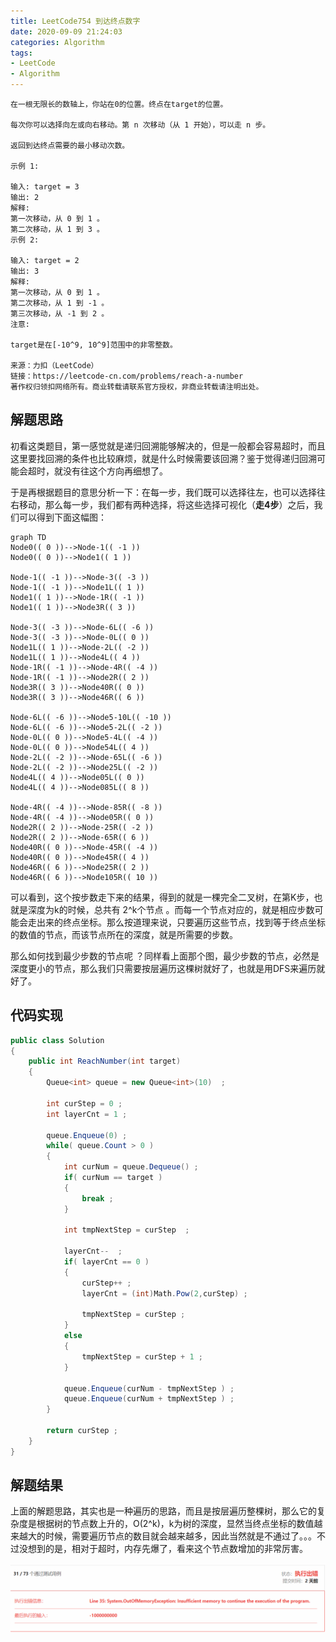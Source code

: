 ```yaml
---
title: LeetCode754 到达终点数字
date: 2020-09-09 21:24:03
categories: Algorithm
tags:
- LeetCode
- Algorithm
---
```


```
在一根无限长的数轴上，你站在0的位置。终点在target的位置。

每次你可以选择向左或向右移动。第 n 次移动（从 1 开始），可以走 n 步。

返回到达终点需要的最小移动次数。

示例 1:

输入: target = 3
输出: 2
解释:
第一次移动，从 0 到 1 。
第二次移动，从 1 到 3 。
示例 2:

输入: target = 2
输出: 3
解释:
第一次移动，从 0 到 1 。
第二次移动，从 1 到 -1 。
第三次移动，从 -1 到 2 。
注意:

target是在[-10^9, 10^9]范围中的非零整数。

来源：力扣（LeetCode）
链接：https://leetcode-cn.com/problems/reach-a-number
著作权归领扣网络所有。商业转载请联系官方授权，非商业转载请注明出处。
```



##  解题思路

初看这类题目，第一感觉就是递归回溯能够解决的，但是一般都会容易超时，而且这里要找回溯的条件也比较麻烦，就是什么时候需要该回溯？鉴于觉得递归回溯可能会超时，就没有往这个方向再细想了。

于是再根据题目的意思分析一下：在每一步，我们既可以选择往左，也可以选择往右移动，那么每一步，我们都有两种选择，将这些选择可视化（**走4步**）之后，我们可以得到下面这幅图：

```mermaid
graph TD
Node0(( 0 ))-->Node-1(( -1 ))
Node0(( 0 ))-->Node1(( 1 ))

Node-1(( -1 ))-->Node-3(( -3 ))
Node-1(( -1 ))-->Node1L(( 1 ))
Node1(( 1 ))-->Node-1R(( -1 ))
Node1(( 1 ))-->Node3R(( 3 ))

Node-3(( -3 ))-->Node-6L(( -6 ))
Node-3(( -3 ))-->Node-0L(( 0 ))
Node1L(( 1 ))-->Node-2L(( -2 ))
Node1L(( 1 ))-->Node4L(( 4 ))
Node-1R(( -1 ))-->Node-4R(( -4 ))
Node-1R(( -1 ))-->Node2R(( 2 ))
Node3R(( 3 ))-->Node40R(( 0 ))
Node3R(( 3 ))-->Node46R(( 6 ))

Node-6L(( -6 ))-->Node5-10L(( -10 ))
Node-6L(( -6 ))-->Node5-2L(( -2 ))
Node-0L(( 0 ))-->Node5-4L(( -4 ))
Node-0L(( 0 ))-->Node54L(( 4 ))
Node-2L(( -2 ))-->Node-65L(( -6 ))
Node-2L(( -2 ))-->Node25L(( -2 ))
Node4L(( 4 ))-->Node05L(( 0 ))
Node4L(( 4 ))-->Node085L(( 8 ))

Node-4R(( -4 ))-->Node-85R(( -8 ))
Node-4R(( -4 ))-->Node05R(( 0 ))
Node2R(( 2 ))-->Node-25R(( -2 ))
Node2R(( 2 ))-->Node-65R(( 6 ))
Node40R(( 0 ))-->Node-45R(( -4 ))
Node40R(( 0 ))-->Node45R(( 4 ))
Node46R(( 6 ))-->Node25R(( 2 ))
Node46R(( 6 ))-->Node105R(( 10 ))
```



可以看到，这个按步数走下来的结果，得到的就是一棵完全二叉树，在第K步，也就是深度为k的时候，总共有 2^k个节点 。而每一个节点对应的，就是相应步数可能会走出来的终点坐标。那么按道理来说，只要遍历这些节点，找到等于终点坐标的数值的节点，而该节点所在的深度，就是所需要的步数。

那么如何找到最少步数的节点呢 ？同样看上面那个图，最少步数的节点，必然是深度更小的节点，那么我们只需要按层遍历这棵树就好了，也就是用DFS来遍历就好了。

## 代码实现

```c#
public class Solution 
{
    public int ReachNumber(int target)
    {
        Queue<int> queue = new Queue<int>(10)  ; 

        int curStep = 0 ; 
        int layerCnt = 1 ; 

        queue.Enqueue(0) ; 
        while( queue.Count > 0 )
        {
            int curNum = queue.Dequeue() ;
            if( curNum == target )
            {
                break ; 
            }

            int tmpNextStep = curStep  ; 

            layerCnt--  ; 
            if( layerCnt == 0 )
            {
                curStep++ ; 
                layerCnt = (int)Math.Pow(2,curStep) ;    

                tmpNextStep = curStep ;            
            }
            else
            {
                tmpNextStep = curStep + 1 ;     
            }

            queue.Enqueue(curNum - tmpNextStep ) ; 
            queue.Enqueue(curNum + tmpNextStep ) ;    
        }

        return curStep ;
    }
}
```



## 解题结果

上面的解题思路，其实也是一种遍历的思路，而且是按层遍历整棵树，那么它的复杂度是根据树的节点数上升的，O(2^k)，k为树的深度，显然当终点坐标的数值越来越大的时候，需要遍历节点的数目就会越来越多，因此当然就是不通过了。。。不过没想到的是，相对于超时，内存先爆了，看来这个节点数增加的非常厉害。

![解题结果](https://raw.githubusercontent.com/Seed-XL/ArticlePicture/master/20200909231915.png)







